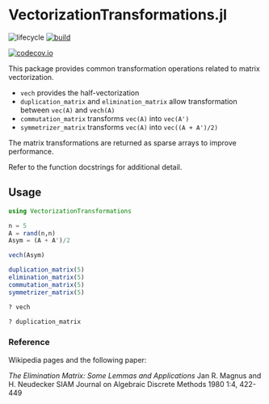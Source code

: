 # VectorizationTransformations.jl

<!-- Tidyverse lifecycle badges, see https://www.tidyverse.org/lifecycle/ Uncomment or delete as needed. -->
![lifecycle](https://img.shields.io/badge/lifecycle-experimental-orange.svg)<!--
![lifecycle](https://img.shields.io/badge/lifecycle-maturing-blue.svg)
![lifecycle](https://img.shields.io/badge/lifecycle-stable-green.svg)
![lifecycle](https://img.shields.io/badge/lifecycle-retired-orange.svg)
![lifecycle](https://img.shields.io/badge/lifecycle-archived-red.svg)
![lifecycle](https://img.shields.io/badge/lifecycle-dormant-blue.svg) -->
[![build](https://github.com/tbeason/VectorizationTransformations.jl/workflows/CI/badge.svg)](https://github.com/tbeason/VectorizationTransformations.jl/actions?query=workflow%3ACI)
<!-- travis-ci.com badge, uncomment or delete as needed, depending on whether you are using that service. -->
<!-- [![Build Status](https://travis-ci.com/tbeason/VectorizationTransformations.jl.svg?branch=master)](https://travis-ci.com/tbeason/VectorizationTransformations.jl) -->
<!-- Coverage badge on codecov.io, which is used by default. -->
[![codecov.io](http://codecov.io/github/tbeason/VectorizationTransformations.jl/coverage.svg?branch=master)](http://codecov.io/github/tbeason/VectorizationTransformations.jl?branch=master)
<!-- Documentation -- uncomment or delete as needed -->
<!--
[![Documentation](https://img.shields.io/badge/docs-stable-blue.svg)](https://tbeason.github.io/VectorizationTransformations.jl/stable)
[![Documentation](https://img.shields.io/badge/docs-master-blue.svg)](https://tbeason.github.io/VectorizationTransformations.jl/dev)
-->
<!-- Aqua badge, see test/runtests.jl -->
<!-- [![Aqua QA](https://raw.githubusercontent.com/JuliaTesting/Aqua.jl/master/badge.svg)](https://github.com/JuliaTesting/Aqua.jl) -->

This package provides common transformation operations related to matrix vectorization. 

- `vech` provides the half-vectorization
- `duplication_matrix` and `elimination_matrix` allow transformation between `vec(A)` and `vech(A)`
- `commutation_matrix` transforms `vec(A)` into `vec(A')`
- `symmetrizer_matrix` transforms `vec(A)` into `vec((A + A')/2)`

The matrix transformations are returned as sparse arrays to improve performance.

Refer to the function docstrings for additional detail.

## Usage

```julia
using VectorizationTransformations

n = 5
A = rand(n,n)
Asym = (A + A')/2

vech(Asym)

duplication_matrix(5)
elimination_matrix(5)
commutation_matrix(5)
symmetrizer_matrix(5)

? vech

? duplication_matrix
```





### Reference

Wikipedia pages and the following paper:

*The Elimination Matrix: Some Lemmas and Applications*
Jan R. Magnus and H. Neudecker
SIAM Journal on Algebraic Discrete Methods 1980 1:4, 422-449

